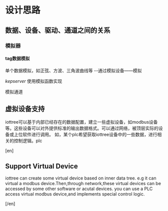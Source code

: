 # 设计思路

## 数据、设备、驱动、通道之间的关系

### 模拟器

#### tag数据模拟

单个数据模拟，如正弦、方波、三角波曲线等
 --通过模拟设备——模拟

 *kepserver* 使用模拟函数实现

模拟通道



## 虚拟设备支持

iottree可以基于内部已经存在的数据配置，建立一些虚拟设备，如modbus设备等。这些设备可以对外提供标准的输出数据格式。可以通过网络，被顶层实际的设备或上位软件进行调用。
如，某个plc希望获取iottree设备中的一些数据，进行相关的控制逻辑。plc

[en]
## Support Virtual Device

iottree can create some virtual device based on inner data tree. e.g it can virtual a modbus device.Then,through network,these virtual devices can be accessed by some other software or acutal devices.
you can use a PLC access virtual modbus device,and implements special control logic.

[/en]